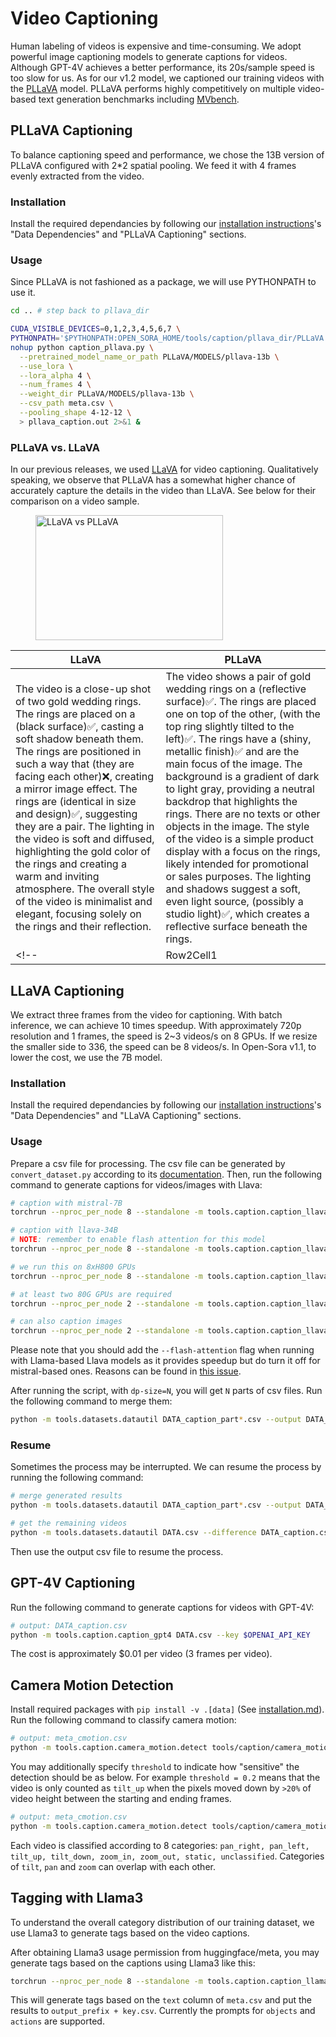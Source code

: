 # Video Captioning

Human labeling of videos is expensive and time-consuming. We adopt powerful image captioning models to generate captions for videos. Although GPT-4V achieves a better performance, its 20s/sample speed is too slow for us. As for our v1.2 model, we captioned our training videos with the [PLLaVA](https://github.com/magic-research/PLLaVA) model. PLLaVA performs highly competitively on multiple video-based text generation benchmarks including [MVbench](https://paperswithcode.com/sota/video-question-answering-on-mvbench?p=pllava-parameter-free-llava-extension-from-1).

## PLLaVA Captioning

To balance captioning speed and performance, we chose the 13B version of PLLaVA configured with 2*2 spatial pooling. We feed it with 4 frames evenly extracted from the video.

### Installation
Install the required dependancies by following our [installation instructions](../../docs/installation.md)'s "Data Dependencies" and "PLLaVA Captioning" sections.


<!-- ### Download the PLLaVA repo

First, make sure you are under the directory of tools/caption/pllava_dir. Then,

```bash
git clone https://github.com/magic-research/PLLaVA.git
cd PLLaVA
git checkout fd9194a


```

### Environment

```bash
conda create -n pllava python=3.10

conda activate pllava

pip install -r requirements.txt # change to your own torch version if neccessary; torch==2.2.2, torchaudio==2.2.2, torchvision==0.17.2 worked for H100 for Tom.

```


### Download weights

```bash
python python_scripts/hf.py # download the weights
``` -->
### Usage

Since PLLaVA is not fashioned as a package, we will use PYTHONPATH to use it.


```bash
cd .. # step back to pllava_dir

CUDA_VISIBLE_DEVICES=0,1,2,3,4,5,6,7 \
PYTHONPATH='$PYTHONPATH:OPEN_SORA_HOME/tools/caption/pllava_dir/PLLaVA' \
nohup python caption_pllava.py \
  --pretrained_model_name_or_path PLLaVA/MODELS/pllava-13b \
  --use_lora \
  --lora_alpha 4 \
  --num_frames 4 \
  --weight_dir PLLaVA/MODELS/pllava-13b \
  --csv_path meta.csv \
  --pooling_shape 4-12-12 \
  > pllava_caption.out 2>&1 &
```

### PLLaVA vs. LLaVA
In our previous releases, we used [LLaVA](#llava-captioning) for video captioning.
Qualitatively speaking, we observe that PLLaVA has a somewhat higher chance of accurately capture the details in the video than LLaVA. See below for their comparison on a video sample.
<!-- <img src="https://github.com/hpcaitech/Open-Sora-Demo/blob/main/readme/llava_vs_pllava_sample.gif" width="300" height="200" alt="LLaVA vs PLLaVA"> -->

<figure>
    <img src="https://github.com/hpcaitech/Open-Sora-Demo/blob/main/readme/llava_vs_pllava_sample.gif" width="300" height="200" alt="LLaVA vs PLLaVA">
</figure>



| LLaVA | PLLaVA |
|----------|----------|
| The video is a close-up shot of two gold wedding rings. The rings are placed on a (black surface)✅, casting a soft shadow beneath them. The rings are positioned in such a way that (they are facing each other)❌, creating a mirror image effect. The rings are (identical in size and design)✅, suggesting they are a pair. The lighting in the video is soft and diffused, highlighting the gold color of the rings and creating a warm and inviting atmosphere. The overall style of the video is minimalist and elegant, focusing solely on the rings and their reflection.	| The video shows a pair of gold wedding rings on a (reflective surface)✅. The rings are placed one on top of the other, (with the top ring slightly tilted to the left)✅. The rings have a (shiny, metallic finish)✅ and are the main focus of the image. The background is a gradient of dark to light gray, providing a neutral backdrop that highlights the rings. There are no texts or other objects in the image. The style of the video is a simple product display with a focus on the rings, likely intended for promotional or sales purposes. The lighting and shadows suggest a soft, even light source, (possibly a studio light)✅, which creates a reflective surface beneath the rings.|
<!-- |Row2Cell1|Row2Cell2| -->




## LLaVA Captioning

We extract three frames from the video for captioning. With batch inference, we can achieve 10 times speedup. With approximately 720p resolution and 1 frames, the speed is 2~3 videos/s on 8 GPUs. If we resize the smaller side to 336, the speed can be 8 videos/s. In Open-Sora v1.1, to lower the cost, we use the 7B model.

### Installation

Install the required dependancies by following our [installation instructions](../../docs/installation.md)'s "Data Dependencies" and "LLaVA Captioning" sections.

<!-- ### Requirement

```bash
# create conda env
conda create -n llava python=3.10 -y
conda activate llava

# install torch
pip install torch torchvision

# clone llava
git clone https://github.com/haotian-liu/LLaVA.git
cd LLaVA
# CAUTION: This line is to remove torch dependency in pyproject.toml, which is:
# "torch==2.1.2", "torchvision==0.16.2",
# It is better manually remove it in your local pyproject.toml
sed -i '16d' pyproject.toml

# install llava
pip install --upgrade pip  # enable PEP 660 support
pip install -e .

# install flash attention
pip install flash-attn --no-build-isolation
# install colossalai and decord
pip install colossalai decord
``` -->

### Usage

Prepare a csv file for processing. The csv file can be generated by `convert_dataset.py` according to its [documentation](/tools/datasets/README.md). Then, run the following command to generate captions for videos/images with Llava:

```bash
# caption with mistral-7B
torchrun --nproc_per_node 8 --standalone -m tools.caption.caption_llava DATA.csv --dp-size 8 --tp-size 1 --model-path liuhaotian/llava-v1.6-mistral-7b --prompt video

# caption with llava-34B
# NOTE: remember to enable flash attention for this model
torchrun --nproc_per_node 8 --standalone -m tools.caption.caption_llava DATA.csv --dp-size 4 --tp-size 2 --model-path liuhaotian/llava-v1.6-34b --prompt image-3ex --flash-attention

# we run this on 8xH800 GPUs
torchrun --nproc_per_node 8 --standalone -m tools.caption.caption_llava DATA.csv --tp-size 2 --dp-size 4 --bs 16

# at least two 80G GPUs are required
torchrun --nproc_per_node 2 --standalone -m tools.caption.caption_llava DATA.csv --tp-size 2 --dp-size 1 --bs 16

# can also caption images
torchrun --nproc_per_node 2 --standalone -m tools.caption.caption_llava DATA.csv --tp-size 2 --dp-size 1 --bs 16 --prompt image-3ex
```

Please note that you should add the `--flash-attention` flag when running with Llama-based Llava models as it provides speedup but do turn it off for mistral-based ones. Reasons can be found in [this issue](https://discuss.huggingface.co/t/flash-attention-has-no-effect-on-inference/73453).

After running the script, with `dp-size=N`, you will get `N` parts of csv files. Run the following command to merge them:

```bash
python -m tools.datasets.datautil DATA_caption_part*.csv --output DATA_caption.csv
```

### Resume

Sometimes the process may be interrupted. We can resume the process by running the following command:

```bash
# merge generated results
python -m tools.datasets.datautil DATA_caption_part*.csv --output DATA_caption.csv

# get the remaining videos
python -m tools.datasets.datautil DATA.csv --difference DATA_caption.csv --output DATA_remaining.csv
```

Then use the output csv file to resume the process.


## GPT-4V Captioning

Run the following command to generate captions for videos with GPT-4V:

```bash
# output: DATA_caption.csv
python -m tools.caption.caption_gpt4 DATA.csv --key $OPENAI_API_KEY
```

The cost is approximately $0.01 per video (3 frames per video).

## Camera Motion Detection

<!-- Install additional required packages: `tools/caption/camera_motion/requirements.txt`. -->
Install required packages with `pip install -v .[data]` (See [installation.md](../../docs/installation.md)).
Run the following command to classify camera motion:

```bash
# output: meta_cmotion.csv
python -m tools.caption.camera_motion.detect tools/caption/camera_motion/meta.csv
```

You may additionally specify `threshold` to indicate how "sensitive" the detection should be as below. For example `threshold = 0.2` means that the video is only counted as `tilt_up` when the pixels moved down by `>20%` of video height between the starting and ending frames.
```bash
# output: meta_cmotion.csv
python -m tools.caption.camera_motion.detect tools/caption/camera_motion/meta.csv --threshold 0.2
```

Each video is classified according to 8 categories:
            `pan_right,
            pan_left,
            tilt_up,
            tilt_down,
            zoom_in,
            zoom_out,
            static,
            unclassified`.
Categories of `tilt`, `pan` and `zoom` can overlap with each other.


## Tagging with Llama3

To understand the overall category distribution of our training dataset, we use Llama3 to generate tags based on the video captions.

After obtaining Llama3 usage permission from huggingface/meta, you may generate tags based on the captions using Llama3 like this:

```bash
torchrun --nproc_per_node 8 --standalone -m tools.caption.caption_llama3 meta.csv --key objects --output_prefix meta
```

This will generate tags based on the `text` column of `meta.csv` and put the results to `output_prefix + key.csv`. Currently the prompts for `objects` and `actions` are supported.

